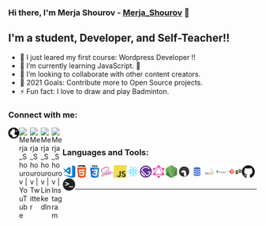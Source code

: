 ### Hi there, I'm Merja Shourov - [Merja_Shourov][website] 👋

## I'm a student, Developer, and Self-Teacher!!

- 🔭 I just leared my first course: Wordpress Developer !!
- 🌱 I’m currently learning JavaScript. 🤣
- 👯 I’m looking to collaborate with other content creators.
- 🥅 2021 Goals: Contribute more to Open Source projects.
- ⚡ Fun fact: I love to draw and play Badminton.


### Connect with me:

[<img align="left" alt="Merja_Shourov.wpdevlopers.com" width="22px" src="https://raw.githubusercontent.com/iconic/open-iconic/master/svg/globe.svg" />][website]
[<img align="left" alt="Merja_Shourov | YouTube" width="22px" src="https://cdn.jsdelivr.net/npm/simple-icons@v3/icons/youtube.svg" />][youtube]
[<img align="left" alt="Merja_Shourov | Twitter" width="22px" src="https://cdn.jsdelivr.net/npm/simple-icons@v3/icons/twitter.svg" />][twitter]
[<img align="left" alt="Merja_Shourov | LinkedIn" width="22px" src="https://cdn.jsdelivr.net/npm/simple-icons@v3/icons/linkedin.svg" />][linkedin]
[<img align="left" alt="Merja_Shourov | Instagram" width="22px" src="https://cdn.jsdelivr.net/npm/simple-icons@v3/icons/instagram.svg" />][instagram]

<br />

### Languages and Tools:

<img align="left" alt="Visual Studio Code" width="26px" src="https://raw.githubusercontent.com/github/explore/80688e429a7d4ef2fca1e82350fe8e3517d3494d/topics/visual-studio-code/visual-studio-code.png" />

<img align="left" alt="HTML5" width="26px" src="https://raw.githubusercontent.com/github/explore/80688e429a7d4ef2fca1e82350fe8e3517d3494d/topics/html/html.png" />
<img align="left" alt="CSS3" width="26px" src="https://raw.githubusercontent.com/github/explore/80688e429a7d4ef2fca1e82350fe8e3517d3494d/topics/css/css.png" />

[<img align="left" alt="Sass" width="26px" src="https://raw.githubusercontent.com/github/explore/80688e429a7d4ef2fca1e82350fe8e3517d3494d/topics/sass/sass.png" />][sass]

<img align="left" alt="JavaScript" width="26px" src="https://raw.githubusercontent.com/github/explore/80688e429a7d4ef2fca1e82350fe8e3517d3494d/topics/javascript/javascript.png" />

<img align="left" alt="React" width="26px" src="https://raw.githubusercontent.com/github/explore/80688e429a7d4ef2fca1e82350fe8e3517d3494d/topics/react/react.png" />

<img align="left" alt="Gatsby" width="26px" src="https://raw.githubusercontent.com/github/explore/e94815998e4e0713912fed477a1f346ec04c3da2/topics/gatsby/gatsby.png" />

<img align="left" alt="GraphQL" width="26px" src="https://raw.githubusercontent.com/github/explore/80688e429a7d4ef2fca1e82350fe8e3517d3494d/topics/graphql/graphql.png" />

<img align="left" alt="Node.js" width="26px" src="https://raw.githubusercontent.com/github/explore/80688e429a7d4ef2fca1e82350fe8e3517d3494d/topics/nodejs/nodejs.png" />

<img align="left" alt="Deno" width="26px" src="https://raw.githubusercontent.com/github/explore/361e2821e2dea67711cde99c9c40ed357061cf27/topics/deno/deno.png" />

<img align="left" alt="SQL" width="26px" src="https://raw.githubusercontent.com/github/explore/80688e429a7d4ef2fca1e82350fe8e3517d3494d/topics/sql/sql.png" />

<img align="left" alt="MySQL" width="26px" src="https://raw.githubusercontent.com/github/explore/80688e429a7d4ef2fca1e82350fe8e3517d3494d/topics/mysql/mysql.png" />

<img align="left" alt="MongoDB" width="26px" src="https://raw.githubusercontent.com/github/explore/80688e429a7d4ef2fca1e82350fe8e3517d3494d/topics/mongodb/mongodb.png" />

<img align="left" alt="Git" width="26px" src="https://raw.githubusercontent.com/github/explore/80688e429a7d4ef2fca1e82350fe8e3517d3494d/topics/git/git.png" />

<img align="left" alt="GitHub" width="26px" src="https://raw.githubusercontent.com/github/explore/78df643247d429f6cc873026c0622819ad797942/topics/github/github.png" />

<img align="left" alt="Terminal" width="26px" src="https://raw.githubusercontent.com/github/explore/80688e429a7d4ef2fca1e82350fe8e3517d3494d/topics/terminal/terminal.png" />

<br />
<br />

---
[website]: https://merjashourov.wpdevlopers.com
[twitter]: https://twitter.com/merjashourov
[youtube]: https://www.youtube.com/channel/UCYirl1fvDjb3euzE0yHsFKw
[instagram]: https://instagram.com/merjashourov
[linkedin]: https://linkedin.com/in/merjashourov
[sass]: https://sass-lang.com/
